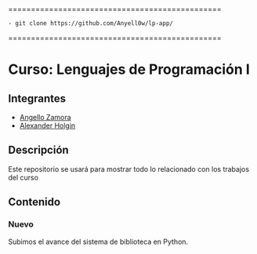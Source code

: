 
===============================================

	- git clone https://github.com/Anyell0w/lp-app/
 
===============================================
# Curso: Lenguajes de Programación I
## Integrantes

- [Angello Zamora](https://github.com/Anyell0w)
- [Alexander Holgin](https://github.com/Heroalexander8)

## Descripción
Este repositorio se usará para mostrar todo lo relacionado con los trabajos del curso
## Contenido

### Nuevo
Subimos el avance del sistema de biblioteca en Python.


